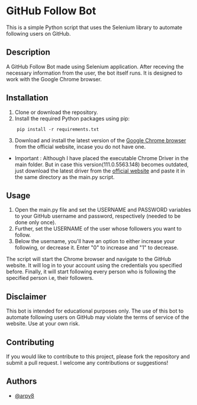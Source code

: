 # GitHub Follow Bot

This is a simple Python script that uses the Selenium library to automate following users on GitHub. 

## Description

A GitHub Follow Bot made using Selenium application. After receving the necessary information from the user, the bot itself runs. 
It is designed to work with the Google Chrome browser.

## Installation

1. Clone or download the repository.
2. Install the required Python packages using pip:
   
```   
    pip install -r requirements.txt
```

3. Download and install the latest version of the [Google Chrome browser](https://www.google.com/chrome/?brand=FNES) from the official website, incase you do not have one.
   
* Important : Although I have placed the executable Chrome Driver in the main folder. But in case this version(111.0.5563.148) becomes outdated, just download the latest driver from the [official website](https://chromedriver.chromium.org/downloads) and paste it in the same directory as the main.py script.

## Usage

1. Open the main.py file and set the USERNAME and PASSWORD variables to your GitHub username and password, respectively (needed to be done only once).
2. Further, set the USERNAME of the user whose followers you want to follow.
3. Below the username, you'll have an option to either increase your following, or decrease it. 
   Enter "0" to increase and "1" to decrease.

The script will start the Chrome browser and navigate to the GitHub website. It will log in to your account using the credentials you specified before. Finally, it will start following every person who is following the specified person i.e, their followers.

## Disclaimer

This bot is intended for educational purposes only. The use of this bot to automate following users on GitHub may violate the terms of service of the website. Use at your own risk.

## Contributing
If you would like to contribute to this project, please fork the repository and submit a pull request. I welcome any contributions or suggestions!

## Authors
- [@arpy8](https://www.github.com/arpy8)